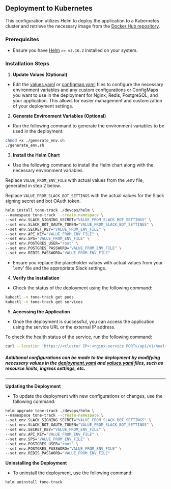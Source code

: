 ## Deployment to Kubernetes

This configuration utilizes Helm to deploy the application to a Kubernetes cluster and retrieve the necessary image from the [Docker Hub repository](https://hub.docker.com/repository/docker/alpaca00/tone-track-image/general).

### Prerequisites
- Ensure you have [Helm](https://helm.sh/docs/intro/install/) `>= v3.16.2` installed on your system.

### Installation Steps

1. **Update Values (Optional)**

- Edit the [values.yaml](values.yaml) or [configmap.yaml](templates/configmap.yaml) files to configure the necessary environment variables 
and any custom configurations or ConfigMaps you want to use in the deployment for Nginx, Redis, PostgreSQL, and your application.
This allows for easier management and customization of your deployment settings.

2. **Generate Environment Variables (Optional)**

- Run the following command to generate the environment variables to be used in the deployment:

```bash
chmod +x ./generate_env.sh
./generate_env.sh
```

3. **Install the Helm Chart**

- Use the following command to install the Helm chart along with the necessary environment variables.

Replace `VALUE_FROM_ENV_FILE` with actual values from the .env file, generated in step 2 below.

Replace `VALUE_FROM_SLACK_BOT_SETTINGS` with the actual values for the Slack signing secret and bot OAuth token.

```bash
helm install tone-track ./devops/helm \
--namespace tone-track --create-namespace \
--set env.SLACK_SIGNING_SECRET="VALUE_FROM_SLACK_BOT_SETTINGS" \
--set env.SLACK_BOT_OAUTH_TOKEN="VALUE_FROM_SLACK_BOT_SETTINGS" \
--set env.SECRET_KEY="VALUE_FROM_ENV_FILE" \
--set env.API_KEY="VALUE_FROM_ENV_FILE" \
--set env.SPS="VALUE_FROM_ENV_FILE" \
--set env.POSTGRES_USER="root" \
--set env.POSTGRES_PASSWORD="VALUE_FROM_ENV_FILE" \
--set env.REDIS_PASSWORD="VALUE_FROM_ENV_FILE"
```

- Ensure you replace the placeholder values with actual values from your '.env' file and the appropriate Slack settings.

4. **Verify the Installation**

- Check the status of the deployment using the following command:

```bash
kubectl -n tone-track get pods
kubectl -n tone-track get services
```

5. **Accessing the Application**

- Once the deployment is successful, you can access the application using the service URL or the external IP address.

To check the health status of the service, run the following command:

```bash
curl --location 'https://<cluster IP>:<nginx-service PORT>/api/v1/health'
```


##### Additional configurations can be made to the deployment by modifying necessary values in the [deployment.yaml](templates/deployment.yaml) and [values.yaml](values.yaml) files, such as resource limits, ingress settings, etc.

---

**Updating the Deployment**

- To update the deployment with new configurations or changes, use the following command:

```bash
helm upgrade tone-track ./devops/helm \
--namespace tone-track --create-namespace \
--set env.SLACK_SIGNING_SECRET="VALUE_FROM_SLACK_BOT_SETTINGS" \
--set env.SLACK_BOT_OAUTH_TOKEN="VALUE_FROM_SLACK_BOT_SETTINGS" \
--set env.SECRET_KEY="VALUE_FROM_ENV_FILE" \
--set env.API_KEY="VALUE_FROM_ENV_FILE" \
--set env.SPS="VALUE_FROM_ENV_FILE" \
--set env.POSTGRES_USER="root" \
--set env.POSTGRES_PASSWORD="VALUE_FROM_ENV_FILE" \
--set env.REDIS_PASSWORD="VALUE_FROM_ENV_FILE"
```

**Uninstalling the Deployment**

- To uninstall the deployment, use the following command:

```bash
helm uninstall tone-track
```
